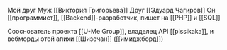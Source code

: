 Мой друг
Муж [[Виктория Григорьева]]
Друг [[Эдуард Чагиров]]
Он [[программист]], [[Backend]]-разработчик, пишет на [[PHP]] и [[SQL]]

Сооснователь проекта [[U-Me Group]], владелец API [[pissikaka]], и вебморды этой апихи [[Шизочан]] ([[имиджборд]])